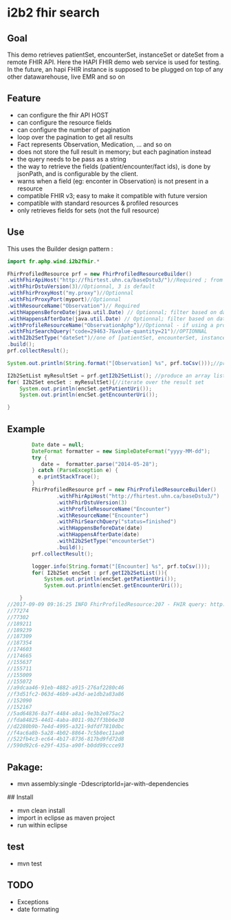 # i2b2 fhir search

## Goal

This demo retrieves patientSet, encounterSet, instanceSet or dateSet from a remote FHIR API. Here the HAPI FHIR demo web service is used for testing. In the future, an hapi FHIR instance is supposed to be plugged on top of any other datawarehouse, live EMR and so on

## Feature

- can configure the fhir API HOST
- can configure the resource fields
- can configure the number of pagination
- loop over the pagination to get all results
- Fact represents Observation, Medication, ... and so on
- does not store the full result in memory; but each pagination instead
- the query needs to be pass as a string
- the way to retrieve the fields (patient/encounter/fact ids), is done by jsonPath, and is configurable by the client.
- warns when a field (eg: enconter in Observation) is not present in a resource
- compatible FHIR v3; easy to make it compatible with future version
- compatible with standard resources & profiled resources
- only retrieves fields for sets (not the full resource)

## Use

This uses the Builder design pattern :

```java
import fr.aphp.wind.i2b2fhir.*

FhirProfiledResource prf = new FhirProfiledResourceBuilder()
.withFhirApiHost("http://fhirtest.uhn.ca/baseDstu3/")//Required ; from i2b2 hive configuration?
.withFhirDstuVersion(3)//Optionnal, 3 is default
.withFhirProxyHost("my.proxy")//Optionnal
.withFhirProxyPort(myport)//Optionnal
.withResourceName("Observation")// Required
.withHappensBeforeDate(java.util.Date) // Optionnal; filter based on date
.withHappensAfterDate(java.util.Date) // Optionnal; filter based on date
.withProfileResourceName("ObservationAphp")//Optionnal - if using a profiled resource
.withFhirSearchQuery("code=29463-7&value-quantity=21")//OPTIONNAL
.withI2b2SetType("dateSet")//one of [patientSet, encounterSet, instanceSet, dateSet]
.build();
prf.collectResult();

System.out.println(String.format("[Observation] %s", prf.toCsv()));//produce a csv to be loaded into i2b2 temporary table on the fly

I2b2SetList myResultSet = prf.getI2b2SetList(); //produce an array list
for( I2b2Set encSet : myResultSet){//iterate over the result set
	System.out.println(encSet.getPatientUri());
	System.out.println(encSet.getEncounterUri());

}
```

## Example

```java
		Date date = null;
		DateFormat formatter = new SimpleDateFormat("yyyy-MM-dd");
		try {
		   date =  formatter.parse("2014-05-28");
		} catch (ParseException e) {
		  e.printStackTrace();
		}
		FhirProfiledResource prf = new FhirProfiledResourceBuilder()
				.withFhirApiHost("http://fhirtest.uhn.ca/baseDstu3/")
				.withFhirDstuVersion(3)
				.withProfileResourceName("Encounter")
				.withResourceName("Encounter")
			    .withFhirSearchQuery("status=finished")
				.withHappensBeforeDate(date)
				.withHappensAfterDate(date)
				.withI2b2SetType("encounterSet")
				.build();
		prf.collectResult();

		logger.info(String.format("[Encounter] %s", prf.toCsv()));
		for( I2b2Set encSet : prf.getI2b2SetList()){
            System.out.println(encSet.getPatientUri());
            System.out.println(encSet.getEncounterUri());

    }
//2017-09-09 09:16:25 INFO FhirProfiledResource:207 - FHIR query: http://fhirtest.uhn.ca/baseDstu3/Encounter?&_element=subject,identifier&status=finished&date=lt2014-05-28T00:00:00.000+02:00&date=gt2014-05-28T00:00:00.000+02:00&_count=500&_pretty=false
//77274
//77302
//189211
//189239
//187309
//187354
//174603
//174665
//155637
//155711
//155009
//155072
//a9dcaa46-91eb-4882-a915-276af2280c46
//f3d51fc2-063d-46b9-a43d-ae1db2a83a86
//152090
//152167
//5ad64836-8a7f-4484-a8a1-9e3b2e875ac2
//fda84825-44d1-4aba-8011-9b2ff3bb6e30
//d2280b9b-7e4d-4995-a321-9dfdf7810dbc
//f4ac6a8b-5a28-4b02-8864-7c5b8ec11aa0
//522fb4c3-ec64-4b17-8736-817bd9fd72d8
//590d92c6-e29f-435a-a90f-b0dd99ccce93
```


## Pakage:

- mvn assembly:single -DdescriptorId=jar-with-dependencies

## Install

- mvn clean install
- import in eclipse as maven project
- run within eclipse

## test

- mvn test


## TODO

- Exceptions
- date formating
